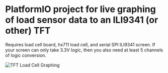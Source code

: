 # PlatformIO project for live graphing of load sensor data to an ILI9341 (or other) TFT
Requires load cell board, hx711 load cell, and serial SPI ILI9341 screen.  If your screen can only take 3.3V logic, then you also need at least 5 channels of logic conversion.

![TFT Load Cell Graphing](https://github.com/Photonsters/Print-Load-Sensor/blob/main/ForceSensorGraph/test/Breadboard.jpeg)
